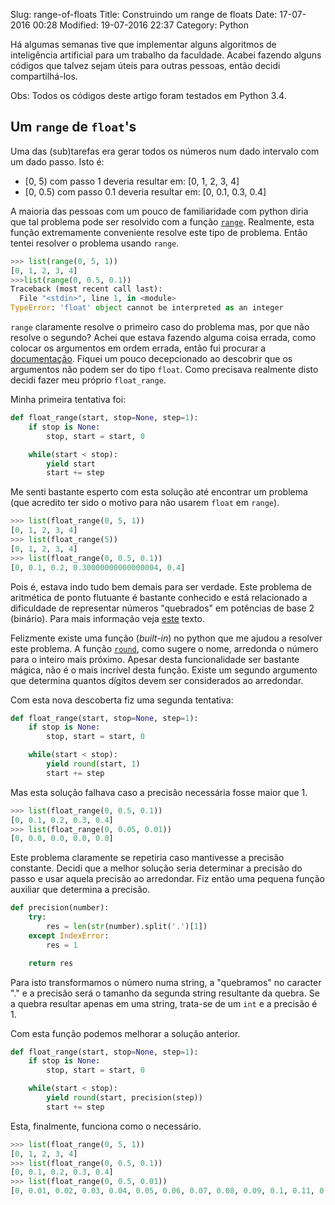 Slug: range-of-floats
Title: Construindo um range de floats
Date: 17-07-2016 00:28
Modified: 19-07-2016 22:37
Category: Python

Há algumas semanas tive que implementar alguns algoritmos de inteligência
artificial para um trabalho da faculdade. Acabei fazendo alguns códigos
que talvez sejam úteis para outras pessoas, então decidi compartilhá-los.

Obs: Todos os códigos deste artigo foram testados em Python 3.4.

## Um `range` de `float`'s
Uma das (sub)tarefas era gerar todos os números num dado intervalo
com um dado passo. Isto é:
 * [0, 5) com passo 1 deveria resultar em: [0, 1, 2, 3, 4]
 * [0, 0.5) com passo 0.1 deveria resultar em: [0, 0.1, 0.3, 0.4]

A maioria das pessoas com um pouco de familiaridade com python diria
que tal problema pode ser resolvido com a função  [`range`](https://docs.python.org/3.4/library/functions.html?highlight=range#func-range). Realmente,
esta função extremamente conveniente resolve este tipo de problema.
Então tentei resolver o problema usando `range`.
```python
>>> list(range(0, 5, 1))
[0, 1, 2, 3, 4]
>>>list(range(0, 0.5, 0.1))
Traceback (most recent call last):
  File "<stdin>", line 1, in <module>
TypeError: 'float' object cannot be interpreted as an integer
```

`range` claramente resolve o primeiro caso do problema mas, por que não
resolve o segundo? Achei que estava fazendo alguma coisa errada, como
colocar os argumentos em ordem errada, então fui procurar a
[documentação](https://docs.python.org/3.4/library/stdtypes.html?highlight=range#range).
Fiquei um pouco decepcionado ao descobrir que os argumentos não podem
ser do tipo `float`. Como precisava realmente disto decidi fazer meu
próprio `float_range`.

Minha primeira tentativa foi:
```python
def float_range(start, stop=None, step=1):
    if stop is None:
        stop, start = start, 0

    while(start < stop):
        yield start
        start += step
```
Me senti bastante esperto com esta solução até encontrar um problema
(que acredito ter sido o motivo para não usarem `float` em `range`).
```python
>>> list(float_range(0, 5, 1))
[0, 1, 2, 3, 4]
>>> list(float_range(5))
[0, 1, 2, 3, 4]
>>> list(float_range(0, 0.5, 0.1))
[0, 0.1, 0.2, 0.30000000000000004, 0.4]
```
Pois é, estava indo tudo bem demais para ser verdade. Este problema de
aritmética de ponto flutuante é bastante conhecido e está relacionado
a dificuldade de representar números "quebrados" em potências de base
2 (binário). Para mais informação veja [este](http://stackoverflow.com/a/588014)
texto.

Felizmente existe uma função (_built-in_) no python que me ajudou a
resolver este problema. A função [`round`](https://docs.python.org/3/library/functions.html?highlight=round#round), como sugere o nome, arredonda
o número para o inteiro mais próximo. Apesar desta funcionalidade ser
bastante mágica, não é o mais incrível desta função. Existe um segundo
argumento que determina quantos dígitos devem ser considerados ao arredondar.

Com esta nova descoberta fiz uma segunda tentativa:
```python
def float_range(start, stop=None, step=1):
    if stop is None:
        stop, start = start, 0

    while(start < stop):
        yield round(start, 1)
        start += step
```
Mas esta solução falhava caso a precisão necessária fosse maior que 1.
```python
>>> list(float_range(0, 0.5, 0.1))
[0, 0.1, 0.2, 0.3, 0.4]
>>> list(float_range(0, 0.05, 0.01))
[0, 0.0, 0.0, 0.0, 0.0]
```
Este problema claramente se repetiria caso mantivesse a precisão constante.
Decidi que a melhor solução seria determinar a precisão do passo e
usar aquela precisão ao arredondar. Fiz então uma pequena função auxiliar
que determina a precisão.
```python
def precision(number):
    try:
        res = len(str(number).split('.')[1])
    except IndexError:
        res = 1

    return res
```
Para isto transformamos o número numa string, a "quebramos" no caracter
"." e a precisão será o tamanho da segunda string resultante da quebra.
Se a quebra resultar apenas em uma string, trata-se de um `int` e a precisão é 1.

Com esta função podemos melhorar a solução anterior.
```python
def float_range(start, stop=None, step=1):
    if stop is None:
        stop, start = start, 0

    while(start < stop):
        yield round(start, precision(step))
        start += step
```
Esta, finalmente, funciona como o necessário.
```python
>>> list(float_range(0, 5, 1))
[0, 1, 2, 3, 4]
>>> list(float_range(0, 0.5, 0.1))
[0, 0.1, 0.2, 0.3, 0.4]
>>> list(float_range(0, 0.5, 0.01))
[0, 0.01, 0.02, 0.03, 0.04, 0.05, 0.06, 0.07, 0.08, 0.09, 0.1, 0.11, 0.12, 0.13, 0.14, 0.15, 0.16, 0.17, 0.18, 0.19, 0.2, 0.21, 0.22, 0.23, 0.24, 0.25, 0.26, 0.27, 0.28, 0.29, 0.3, 0.31, 0.32, 0.33, 0.34, 0.35, 0.36, 0.37, 0.38, 0.39, 0.4, 0.41, 0.42, 0.43, 0.44, 0.45, 0.46, 0.47, 0.48, 0.49]
```
